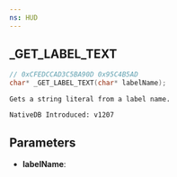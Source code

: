 ```yaml
---
ns: HUD
---
```

## _GET_LABEL_TEXT

```c
// 0xCFEDCCAD3C5BA90D 0x95C4B5AD
char* _GET_LABEL_TEXT(char* labelName);
```

```
Gets a string literal from a label name.

NativeDB Introduced: v1207
```

## Parameters
* **labelName**:

